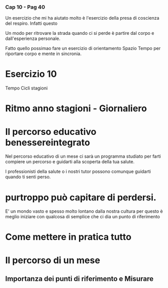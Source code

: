 ### Cap 10 - Pag 40



Un esercizio che mi ha aiutato molto è l'esercizio della presa di coscienza del respiro. Infatti questo 

Un modo per ritrovare la strada quando ci si perde è partire dal corpo e dall'esperienza personale.

Fatto quello possimao fare un esercizio di orientamento 
Spazio Tempo per riportare corpo e mente in sincronia.

# Esercizio 10
Tempo Cicli stagioni

# Ritmo anno stagioni - Giornaliero 


# Il percorso educativo benessereintegrato
Nel percorso educativo di un mese ci sarà un programma studiato per farti compiere un percorso e guidarti alla scoperta della tua salute.


I professionisti della salute o i nostri tutor possono comunque guidarti quando ti senti perso.



# purtroppo può capitare di perdersi.
E' un mondo vasto e spesso molto lontano dalla nostra cultura per questo è meglio iniziare con qualcosa di semplice che ci dia un punto di riferimento

# Come mettere in pratica tutto

# Il percorso di un mese 


## Importanza dei punti di riferimento e Misurare
